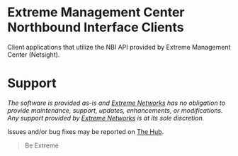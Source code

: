# Extreme Management Center Northbound Interface Clients

Client applications that utilize the NBI API provided by Extreme Management Center (Netsight).

# Support

_The software is provided as-is and [Extreme Networks](http://www.extremenetworks.com/) has no obligation to provide maintenance, support, updates, enhancements, or modifications. Any support provided by [Extreme Networks](http://www.extremenetworks.com/) is at its sole discretion._

Issues and/or bug fixes may be reported on [The Hub](https://community.extremenetworks.com).

>Be Extreme

